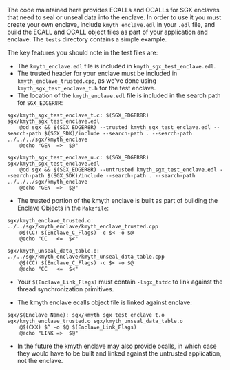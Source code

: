The code maintained here provides ECALLs and OCALLs for SGX enclaves
that need to seal or unseal data into the enclave. In order to use it
you must create your own enclave, include ```kmyth_enclave.edl``` in
your ```.edl``` file, and build the ECALL and OCALL object files as
part of your application and enclave. The ```tests``` directory
contains a simple example.

The key features you should note in the test files are:
* The ```kmyth_enclave.edl``` file is included in ```kmyth_sgx_test_enclave.edl```.
* The trusted header for your enclave must be included in ```kmyth_enclave_trusted.cpp```, as we've done using ```kmyth_sgx_test_enclave_t.h``` for the test enclave.
* The location of the ```kmyth_enclave.edl``` file is included in the search path for ```SGX_EDGER8R```:
```
sgx/kmyth_sgx_test_enclave_t.c: $(SGX_EDGER8R) sgx/kmyth_sgx_test_enclave.edl
	@cd sgx && $(SGX_EDGER8R) --trusted kmyth_sgx_test_enclave.edl --search-path $(SGX_SDK)/include --search-path . --search-path ../../../sgx/kmyth_enclave
	@echo "GEN  =>  $@"
```
```
sgx/kmyth_sgx_test_enclave_u.c: $(SGX_EDGER8R) sgx/kmyth_sgx_test_enclave.edl
	@cd sgx && $(SGX_EDGER8R) --untrusted kmyth_sgx_test_enclave.edl --search-path $(SGX_SDK)/include --search-path . --search-path ../../../sgx/kmyth_enclave
	@echo "GEN  =>  $@"
```
* The trusted portion of the kmyth enclave is built as part of building the Enclave Objects in the ```Makefile```:
```
sgx/kmyth_enclave_trusted.o: ../../sgx/kmyth_enclave/kmyth_enclave_trusted.cpp
	@$(CC) $(Enclave_C_Flags) -c $< -o $@
	@echo "CC   <=  $<"

sgx/kmyth_unseal_data_table.o: ../../sgx/kmyth_enclave/kmyth_unseal_data_table.cpp
	@$(CC) $(Enclave_C_Flags) -c $< -o $@
	@echo "CC   <=  $<"
```
* Your ```$(Enclave_Link_Flags)``` must contain ```-lsgx_tstdc``` to link against the thread synchronization primitives.

* The kmyth enclave ecalls object file is linked against enclave:
```
sgx/$(Enclave_Name): sgx/kmyth_sgx_test_enclave_t.o sgx/kmyth_enclave_trusted.o sgx/kmyth_unseal_data_table.o
	@$(CXX) $^ -o $@ $(Enclave_Link_Flags)
	@echo "LINK =>  $@"
```
* In the future the kmyth enclave may also provide ocalls, in which case they would have to be built and linked against the untrusted application, not the enclave.
